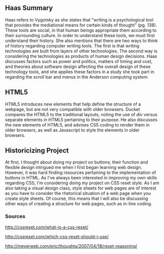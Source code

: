 ## Haas Summary

Haas refers to Vygotsky as she states that "writing is a psychological tool that provides the mediational means for certain kinds of thought" (pg. 138). These tools are social, in that human beings appropriate them according to their surrounding culture. In order to understand these tools, we must first understand their history. She also mentions that there are two ways to think of history regarding computer writing tools. The first is that writing technologies are built from layers of other technologies. The second way is considering the technologies as products of human design decisions. Haas discusses factors such as power and politics, matters of timing and cost, and theories about software design affecting the overall design of these technology tools, and she applies these factors in a study she took part in regarding the scroll bar and menus in the Anderson computing system. 

## HTML5

HTML5 introduces new elements that help define the structure of a webpage, but are not very compatible with older browsers. Ducket compares the HTML5 to the traditional layouts, noting the use of _div_ versus separate elements in HTML5 pertaining to their purpose. He also discusses the new elements of HTML5, and advises CSS coding to render them in older browsers, as well as Javascript to style the elements in older browsers.

## Historicizing Project

At first, I thought about doing my project on buttons; their function and flexible design intrigued me when I first began learning web design. However, it was hard finding resources pertaining to the implementation of buttons in HTML. As I've always been interested in improving my own skills regarding CSS, I'm considering doing my project on CSS reset style. As I am also taking a visual design class, style sheets for web pages are of interest as you have to consider the rhetorical situation of a web page when you create style sheets. Of course, this means that I will also be discussing other ways of creating a structure for web pages, such as in-line coding. 

### Sources

http://cssreset.com/what-is-a-css-reset/

http://cssreset.com/which-css-reset-should-i-use/

http://meyerweb.com/eric/thoughts/2007/04/18/reset-reasoning/
